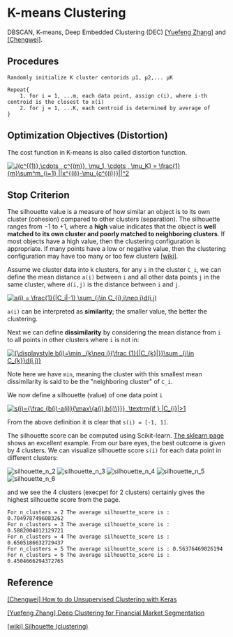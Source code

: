 
# K-means Clustering 

DBSCAN, K-means, Deep Embedded Clustering (DEC) [[Yuefeng Zhang]][Deep Clustering for Financial Market Segmentation] and [[Chengwei]][How to do Unsupervised Clustering with Keras].


## Procedures

```
Randomly initialize K cluster centorids μ1, μ2,... μK

Repeat{
    1. for i = 1, ...m, each data point, assign c(i), where i-th centroid is the closest to x(i)  
    2. for j = 1, ...K, each centroid is determined by average of 
}
```

## Optimization Objectives (Distortion)

The cost function in K-means is also called distortion function.

<a href="https://www.codecogs.com/eqnedit.php?latex=J(c^{(1)},\cdots&space;,&space;c^{(m)},&space;\mu_1,&space;\cdots&space;,&space;\mu_K)&space;=&space;\frac{1}{m}\sum^m_{i=1}&space;||x^{(i)}-\mu_{c^{(i)}}||^2" target="_blank"><img src="https://latex.codecogs.com/gif.latex?J(c^{(1)},\cdots&space;,&space;c^{(m)},&space;\mu_1,&space;\cdots&space;,&space;\mu_K)&space;=&space;\frac{1}{m}\sum^m_{i=1}&space;||x^{(i)}-\mu_{c^{(i)}}||^2" title="J(c^{(1)},\cdots , c^{(m)}, \mu_1, \cdots , \mu_K) = \frac{1}{m}\sum^m_{i=1} ||x^{(i)}-\mu_{c^{(i)}}||^2" /></a>

## Stop Criterion

The silhouette value is a measure of how similar an object is to its own cluster (cohesion) compared to other clusters (separation). The silhouette ranges from −1 to +1, where a **high** value indicates that the object is **well matched to its own cluster and poorly matched to neighboring clusters**. If most objects have a high value, then the clustering configuration is appropriate. If many points have a low or negative value, then the clustering configuration may have too many or too few clusters [[wiki]][Silhouette (clustering)].

Assume we cluster data into k clusters, for any `i` in the cluster `C_i`, we can define the mean distance `a(i)` between `i` and all other data points `j` in the same cluster, where `d(i,j)` is the distance between `i` and `j`.

<a href="https://www.codecogs.com/eqnedit.php?latex=a(i)&space;=&space;\frac{1}{|C_i|-1}&space;\sum_{j\in&space;C_{i},i\neq&space;j}d(i,j)" target="_blank"><img src="https://latex.codecogs.com/gif.latex?a(i)&space;=&space;\frac{1}{|C_i|-1}&space;\sum_{j\in&space;C_{i},i\neq&space;j}d(i,j)" title="a(i) = \frac{1}{|C_i|-1} \sum_{j\in C_{i},i\neq j}d(i,j)" /></a>

`a(i)` can be interpreted as **similarity**; the smaller value, the better the clustering.

Next we can define **dissimilarity** by considering the mean distance from `i` to all points in other clusters where `i` is not in:

<a href="https://www.codecogs.com/eqnedit.php?latex={\displaystyle&space;b(i)=\min&space;_{k\neq&space;i}{\frac&space;{1}{|C_{k}|}}\sum&space;_{j\in&space;C_{k}}d(i,j)}" target="_blank"><img src="https://latex.codecogs.com/gif.latex?{\displaystyle&space;b(i)=\min&space;_{k\neq&space;i}{\frac&space;{1}{|C_{k}|}}\sum&space;_{j\in&space;C_{k}}d(i,j)}" title="{\displaystyle b(i)=\min _{k\neq i}{\frac {1}{|C_{k}|}}\sum _{j\in C_{k}}d(i,j)}" /></a>

Note here we have `min`, meaning the cluster with this smallest mean dissimilarity is said to be the "neighboring cluster" of `C_i`.

We now define a silhouette (value) of one data point `i`

<a href="https://www.codecogs.com/eqnedit.php?latex=s(i)={\frac&space;{b(i)-a(i)}{\max\{a(i),b(i)\}}},&space;\textrm{if&space;}&space;|C_{i}|>1" target="_blank"><img src="https://latex.codecogs.com/gif.latex?s(i)={\frac&space;{b(i)-a(i)}{\max\{a(i),b(i)\}}},&space;\textrm{if&space;}&space;|C_{i}|>1" title="s(i)={\frac {b(i)-a(i)}{\max\{a(i),b(i)\}}}, \textrm{if } |C_{i}|>1" /></a>

From the above definition it is clear that `s(i) = [-1, 1]`.

The silhouette score can be computed using Scikit-learn. [The sklearn page](https://scikit-learn.org/stable/auto_examples/cluster/plot_kmeans_silhouette_analysis.html) shows an excellent example. From our bare eyes, the best outcome is given by 4 clusters. We can visualize silhouette score `s(i)` for each data point in different clusters:

![silhouette_n_2](images/silhouette_n2.png)
![silhouette_n_3](images/silhouette_n3.png)
![silhouette_n_4](images/silhouette_n4.png)
![silhouette_n_5](images/silhouette_n5.png)
![silhouette_n_6](images/silhouette_n6.png)

and we see the 4 clusters (execpet for 2 clusters) certainly gives the highest silhouette score from the page.
```
For n_clusters = 2 The average silhouette_score is : 0.7049787496083262 
For n_clusters = 3 The average silhouette_score is : 0.5882004012129721
For n_clusters = 4 The average silhouette_score is : 0.6505186632729437
For n_clusters = 5 The average silhouette_score is : 0.56376469026194
For n_clusters = 6 The average silhouette_score is : 0.4504666294372765
```



## Reference


[How to do Unsupervised Clustering with Keras]: https://www.dlology.com/blog/how-to-do-unsupervised-clustering-with-keras/
[[Chengwei] How to do Unsupervised Clustering with Keras](https://www.dlology.com/blog/how-to-do-unsupervised-clustering-with-keras/)


[Deep Clustering for Financial Market Segmentation]: https://towardsdatascience.com/deep-clustering-for-financial-market-segmentation-2a41573618cf
[[Yuefeng Zhang] Deep Clustering for Financial Market Segmentation](https://towardsdatascience.com/deep-clustering-for-financial-market-segmentation-2a41573618cf)




[Silhouette (clustering)]: https://en.wikipedia.org/wiki/Silhouette_(clustering)
[[wiki] Silhouette (clustering)](https://en.wikipedia.org/wiki/Silhouette_(clustering))



